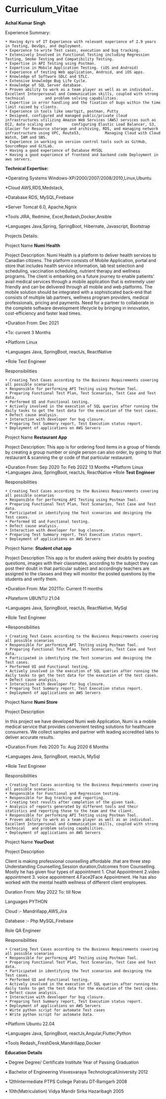 # Curriculum_Vitae
**Achal Kumar Singh**

Experience Summary:

    • Having 4yrs of IT Experience with relevant experience of 2.9 years in Testing, DevOps, and deployment.    
    • Experience to write Test cases, execution and bug tracking.
    • Extensively Involved in Functional Testing including Regression Testing, Smoke Testing and Compatibility Testing.
    • Expertise in API Testing using Postman.
    • Expertise in Mobile Application Testing. (iOS and Android)
    • Experience of testing Web application, Android, and iOS apps.
    • Knowledge of Software SDLC and STLC.
    • Extensive knowledge Bug Life Cycle.
    • Knowledge of SQL Server database.
    • Proven ability to work as a team player as well as an individual. Excellent Interpersonal and Communication skills, coupled with strong technical         and problem solving capabilities.
    • Expertise in error handling and the fixation of bugs within the time limit raised by clients.
    • Experience in tools like smartgit, postman, Putty
    • Designed, configured and managed public/private cloud infrastructures utilizing Amazon Web Services (AWS) services such as EC2, Auto scaling and         configuring Elastic Load Balancer, S3, Glacier for Resource storage and archiving, RDS, and managing network infrastructure using VPC, Route53,           Managing Cloud with Cloud Watch, IAM and SNS.
    • Experience in working on version control tools such as GitHub, SourceRepo and GitLab.
    • Having a good experience of Database MYSQL
    • Having a good experience of frontend and backend code Deployment in aws servers.


**Technical Expertise:**


*Operating Systems                   Windows-XP/2000/2007/2008/2010,Linux,Ubuntu

*Cloud                               AWS,RDS,Medstack,

*Database                            RDS, MySQL,Firebase

*Server                             Tomcat 6.0, Apache,Ngnix

*Tools                              JIRA, Redmine, Excel,Redash,Docker,Ansible

*Languages                          Java,Spring, SpringBoot, Hibernate, Javascript, Bootstrap




Projects Details:

Project Name        **Numi Health**

Project Description:            Numi Health is a platform to deliver health services to Canadian citizens. The platform consists of Mobile Application, portal and store that includes health service information, lab test selection and scheduling, vaccination scheduling, nutrient therapy and wellness programs. The client is embarking on a future journey to enable patients' avail medical services through a mobile application that is extremely user friendly and can be delivered through all mobile and web platforms. The mobile solution should be integrated with a sophisticated back-end that consists of multiple lab partners, wellness program providers, medical professionals, pricing and payments. Need for a partner to collaborate in the complete software development lifecycle by bringing in innovation, cost-efficiency and faster lead times.


*Duration            From: Dec 2021

*To: current         3 Months

*Platform            Linux

*Languages           Java, SpringBoot, reactJs, ReactNative

*Role                Test Engineer

Responsibilities


    • Creating Test Cases according to the Business Requirements covering all possible scenarios 
    • Responsible for performing API Testing using Postman Tool. 
    • Preparing Functional Test Plan, Test Scenarios, Test Case and Test data. 
    • Performed UI and Functional testing. 
    • Actively involved in the execution of SQL queries after running the daily tasks to get the test data for the execution of the test cases. 
    • Defect cause analysis. 
    • Interaction with developer for bug closure. 
    • Preparing Test Summary report, Test Execution status report. 
    • Deployment of applications on AWS Servers 


Project Name    **Restaurant App**

Project Description:                This app is for ordering food items in a group of friends by creating a group number or single person can also order, by going to that restaurant & scanning the qr code of that particular restaurant.

*Duration            From: Sep 2020              To: Feb 2022            13 Months
*Platform            Linux 
*Languages           Java, SpringBoot, reactJs, ReactNative
*Role                **Test Engineer**


Responsibilities

    • Creating Test Cases according to the Business Requirements covering all possible scenarios 
    • Responsible for performing API Testing using Postman Tool. 
    • Preparing Functional Test Plan, Test Scenarios, Test Case and Test data. 
    • Participated in identifying the Test scenarios and designing the Test cases. 
    • Performed UI and Functional testing. 
    • Defect cause analysis. 
    • Interaction with developer for bug closure. 
    • Preparing Test Summary report, Test Execution status report. 
    • Deployment of applications on AWS Servers 

Project Name:        **Student chat app**

Project Description
This app is for student asking their doubts by posting questions, images with their classmates, according to the subject they can post their doubt in that particular subject and accordingly teachers are assigned to the classes and they will monitor the posted questions by the students and
verify them.

*Duration    From: Mar 2021To: Current  11 months

*Plateform    UBUNTU 21.04

*Languages   Java, SpringBoot, reactJs, ReactNative, MySql

*Role       Test Engineer

*Responsibilities

    • Creating Test Cases according to the Business Requirements covering all possible scenarios 
    • Responsible for performing API Testing using Postman Tool. 
    • Preparing Functional Test Plan, Test Scenarios, Test Case and Test data. 
    • Participated in identifying the Test scenarios and designing the Test cases. 
    • Performed UI and Functional testing. 
    • Actively involved in the execution of SQL queries after running the daily tasks to get the test data for the execution of the test cases. 
    • Defect cause analysis. 
    • Interaction with developer for bug closure. 
    • Preparing Test Summary report, Test Execution status report. 
    • Deployment of applications on AWS Servers 

Project Name    **Numi Store**

Project Description

In this project we have developed Numi web Application, Numi is a mobile medical service that provides convenient testing solutions for healthcare consumers. We collect samples and partner with leading accredited labs to deliver accurate results.

*Duration    From: Feb 2020      To: Aug 2020        6 Months

*Languages   Java, SpringBoot, reactJs, MySql

*Role        Test Engineer

Responsibilities

    • Creating Test Cases according to the Business Requirements covering all possible scenarios.
    • Responsible for Functional and Regression testing.
    • Responsible for Bug tracking and reporting.
    • Creating test results after completion of the given task.
    • Analysis of reports generated by different tools and their statistics and reporting those to the team and the client.
    • Responsible for performing API Testing using Postman Tool.
    • Proven ability to work as a team player as well as an individual. Excellent Interpersonal and Communication skills, coupled with strong technical   and problem solving capabilities.
    • Deployment of applications on AWS Servers


Project Name        **YourDost** 

Project Description

Client is making professional counselling affordable .that are three step Understanding Counselling,Session duration,Outcomes from Counselling. Mostly he has given four types of appointment 1. Chat Appointment 2.video appointment 3. voice appointment 4.Face2Face Appointment. He has also worked with the mental health wellness of different client employees.

Duration    From: May 2022          To: till Now

Languages   PYTHON

Cloud :-    Mandrillapp,AWS,Jira

Database :- Php MySQL,Firebase

Role        QA Engineer

Responsibilities

    • Creating Test Cases according to the Business Requirements covering all possible scenarios 
    • Responsible for performing API Testing using Postman Tool. 
    • Preparing Functional Test Plan, Test Scenarios, Test Case and Test data. 
    • Participated in identifying the Test scenarios and designing the Test cases. 
    • Performed UI and Functional testing. 
    • Actively involved in the execution of SQL queries after running the daily tasks to get the test data for the execution of the test cases. 
    • Defect cause analysis. 
    • Interaction with developer for bug closure. 
    • Preparing Test Summary report, Test Execution status report. 
    • Deployment of applications on AWS Servers
    • Wirte python script for automate Test cases
    • Write python script for automate Data.
    
*Platform        Ubuntu 22.04

*Languages       Java, SpringBoot, reactJs,Angular,Flutter,Python

*Tools           Redash,,FreshDesk,Mandrillapp,Docker



**Education Details**

•   Degree Degree/                Certificate Institute                                Year of Passing   Graduation

•   Bachelor of Engineering    Visvesvaraya TechnologicalUniversity                                 2012

•   12thIntermediate           PTPS College Patratu DT-Ramgarh                                      2008

•   10th(Matriculation)        Vidya Mandir Sirka Hazaribagh                                        2005

